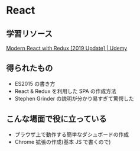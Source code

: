 # React

## 学習リソース

[Modern React with Redux [2019 Update] | Udemy](https://www.udemy.com/react-redux/)

## 得られたもの

- ES2015 の書き方
- React & Redux を利用した SPA の作成方法
- Stephen Grinder の説明が分かり易すぎて驚愕した

## こんな場面で役に立っている

- ブラウザ上で動作する簡単なダシュボードの作成
- Chrome 拡張の作成(基本 JS で書くので)
